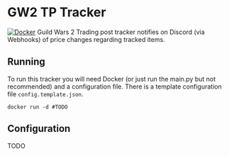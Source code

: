 # GW2 TP Tracker
[![Docker](https://github.com/Natsku123/gw2-tp-tracker/actions/workflows/docker-publish.yml/badge.svg)](https://github.com/Natsku123/gw2-tp-tracker/actions/workflows/docker-publish.yml)
Guild Wars 2 Trading post tracker notifies on Discord (via Webhooks) of 
price changes regarding tracked items.

## Running
To run this tracker you will need Docker (or just run the main.py but not 
recommended) and a configuration file. There is a template configuration 
file `config.template.json`.

```shell
docker run -d #TODO
```

## Configuration
TODO